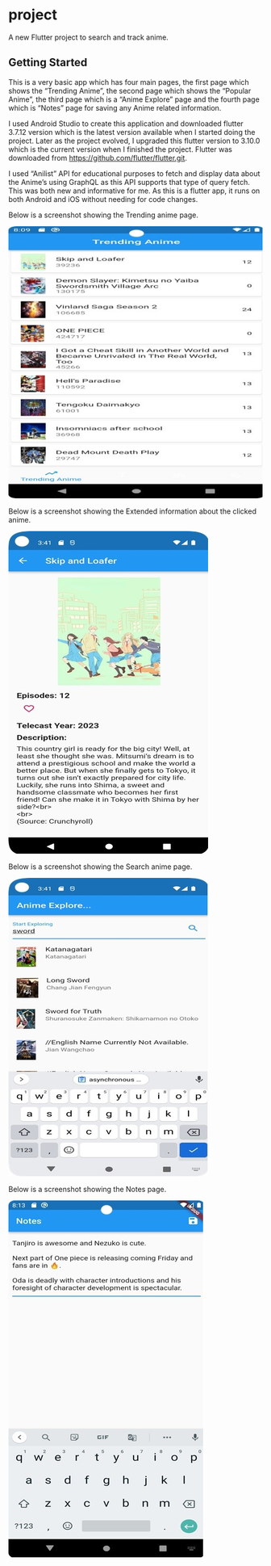 # project

A new Flutter project to search and track anime.

## Getting Started

This is a very basic app which has four main pages, the first page which shows the “Trending Anime”, the second page which shows the “Popular Anime”, the third page which is a “Anime Explore” page and the fourth page which is “Notes” page for saving any Anime related information.

I used Android Studio to create this application and downloaded flutter 3.7.12 version which is the latest version available when I started doing the project. Later as the project evolved, I upgraded this flutter version to 3.10.0 which is the current version when I finished the project. Flutter was downloaded from https://github.com/flutter/flutter.git.

I used “Anilist” API for educational purposes to fetch and display data about the Anime’s using GraphQL as this API supports that type of query fetch. This was both new and informative for me. As this is a flutter app, it runs on both Android and iOS without needing for code changes.

Below is a screenshot showing the Trending anime page.

![ScreenShot](trending.jpg)

Below is a screenshot showing the Extended information about the clicked anime.

![ScreenShot](information.jpg)

Below is a screenshot showing the Search anime page.

![ScreenShot](search.jpg)

Below is a screenshot showing the Notes page.

![ScreenShot](notes.jpg)
